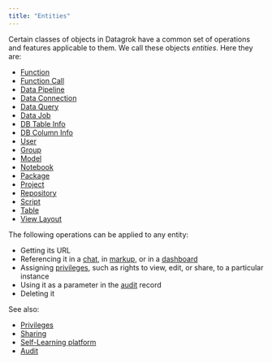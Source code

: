 ```yaml
---
title: "Entities"
---
```


Certain classes of objects in Datagrok have a common set of operations and features applicable to them. We call these
objects _entities_. Here they are:

* [Function](functions/functions.md)
* [Function Call](functions/function-call.md)
* [Data Pipeline](../access/access.md)
* [Data Connection](../access/access.md#data-connection)
* [Data Query](../access/access.md#data-query)
* [Data Job](../access/access.md)
* [DB Table Info](../access/databases/databases.mdx#working-with-queries)
* [DB Column Info](../access/databases/databases.mdx#working-with-queries)
* [User](../govern/user.md)
* [Group](../govern/group.md)
* [Model](../learn/learn.md)
* [Notebook](../compute/jupyter-notebook.md)
* [Package](../develop/develop.md#packages)
* [Project](project.md)
* [Repository](../access/databases/connectors/git.md)
* [Script](../compute/scripting.md)
* [Table](table.md)
* [View Layout](../visualize/view-layout.md)

The following operations can be applied to any entity:

* Getting its URL
* Referencing it in a [chat](../collaborate/chat.md), in [markup](markup.md), or in a [dashboard](../visualize/dashboard.md)
* Assigning [privileges](../govern/authorization.md), such as rights to view, edit, or share, to a particular instance
* Using it as a parameter in the [audit](../govern/audit.md) record
* Deleting it

See also:

* [Privileges](../govern/authorization.md)
* [Sharing](../collaborate/sharing.md)
* [Self-Learning platform](../learn/self-learning-platform.md)
* [Audit](../govern/audit.md)
